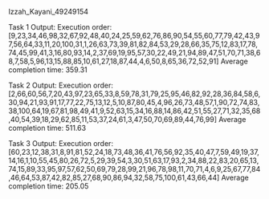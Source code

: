 Izzah_Kayani_49249154

Task 1 Output:
Execution order:[9,23,34,46,98,32,67,92,48,40,24,25,59,62,76,86,90,54,55,60,77,79,42,43,97,56,64,33,11,20,100,31,1,26,63,73,39,81,82,84,53,29,28,66,35,75,12,83,17,78,74,45,99,41,3,16,80,93,14,2,37,69,19,95,57,30,22,49,21,94,89,47,51,70,71,38,68,7,58,5,96,13,15,88,85,10,61,27,18,87,44,4,6,50,8,65,36,72,52,91]
Average completion time: 359.31

Task 2 Output:
Execution order:[2,66,60,56,7,20,43,97,23,65,33,8,59,78,31,79,25,95,46,82,92,28,36,84,58,6,30,94,21,93,91,17,77,22,75,13,12,5,10,87,80,45,4,96,26,73,48,57,1,90,72,74,83,38,100,64,19,67,81,98,49,41,9,52,63,15,34,16,88,14,86,42,51,55,27,71,32,35,68,40,54,39,18,29,62,85,11,53,37,24,61,3,47,50,70,69,89,44,76,99]
Average completion time: 511.63

Task 3 Output:
Execution order:[60,23,12,38,31,8,91,81,52,24,18,73,48,36,41,76,56,92,35,40,47,7,59,49,19,37,14,16,1,10,55,45,80,26,72,5,29,39,54,3,30,51,63,17,93,2,34,88,22,83,20,65,13,74,15,89,33,95,97,57,62,50,69,79,28,99,21,96,78,98,11,70,71,4,6,9,25,67,77,84,46,64,53,87,42,82,85,27,68,90,86,94,32,58,75,100,61,43,66,44]
Average completion time: 205.05
